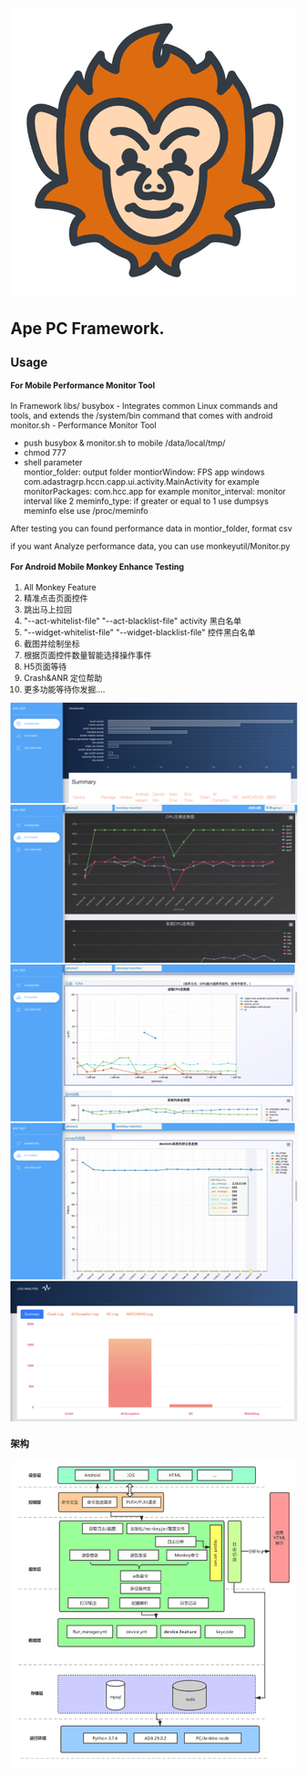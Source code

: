 ![monkey.png](monkey.png)

# Ape PC Framework.

## Usage
#### For Mobile Performance Monitor Tool

In Framework libs/
busybox - Integrates common Linux commands and tools, and extends the /system/bin command that comes with android
monitor.sh - Performance Monitor Tool
- push busybox & monitor.sh to mobile /data/local/tmp/
- chmod 777
- shell parameter  
montior_folder: output folder 
montiorWindow: FPS app windows com.adastragrp.hccn.capp.ui.activity.MainActivity for example
monitorPackages: com.hcc.app for example
monitor_interval: monitor interval like 2
meminfo_type: if greater or equal to 1 use dumpsys meminfo else use /proc/meminfo


After testing you can found performance data in montior_folder, format csv

if you want Analyze performance data, you can use monkeyutil/Monitor.py

#### For Android Mobile Monkey Enhance Testing

1. All Monkey Feature
2. 精准点击页面控件
3. 跳出马上拉回
4. "--act-whitelist-file" "--act-blacklist-file" activity 黑白名单
5. "--widget-whitelist-file" "--widget-blacklist-file" 控件黑白名单
6. 截图并绘制坐标
7. 根据页面控件数量智能选择操作事件
8. H5页面等待
9. Crash&ANR 定位帮助
10. 更多功能等待你发掘....

![Dashboard.png](Dashboard.png)
![Report.png](Report.png)
![Report2.png](Report2.png)
![Report3.png](Report3.png)
![Log.png](Log.png)

### 架构

![art.png](art.png)
